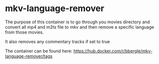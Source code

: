 # mkv-language-remover

The purpose of this container is to go through you movies directory and convert all mp4 and m2ts file to mkv and then remove a specific language from those movies.

It also removes any commentary tracks if set to true

The container can be found here: https://hub.docker.com/r/bbergle/mkv-language-remover/tags
